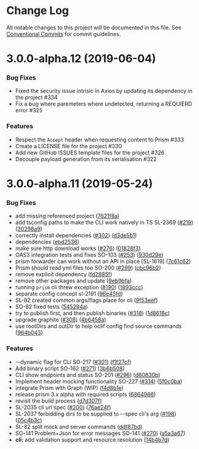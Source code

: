 # Change Log

All notable changes to this project will be documented in this file.
See [Conventional Commits](https://conventionalcommits.org) for commit guidelines.

# 3.0.0-alpha.12 (2019-06-04)


### Bug Fixes

* Fixed the security issue intrisic in Axios by updating its dependency in the project #334
* Fix a bug where paremeters where undetected, returning a REQUIERD error #325

### Features

* Respect the `Accept` header when requesting content to Prism #333
* Create a LICENSE file for the project #330
* Add new GitHub ISSUES template files for the project #326
* Decouple payload generation from its serialisation #322




# 3.0.0-alpha.11 (2019-05-24)


### Bug Fixes

* add missing referenced project ([7621f8a](https://github.com/stoplightio/prism/commit/7621f8a))
* add tsconfig paths to make the CLI work natively in TS SL-2369 ([#219](https://github.com/stoplightio/prism/issues/219)) ([30298a9](https://github.com/stoplightio/prism/commit/30298a9))
* correctly install dependencies ([#302](https://github.com/stoplightio/prism/issues/302)) ([d3de5b1](https://github.com/stoplightio/prism/commit/d3de5b1))
* dependencies ([ebd2536](https://github.com/stoplightio/prism/commit/ebd2536))
* make sure http download works ([#276](https://github.com/stoplightio/prism/issues/276)) ([01828f3](https://github.com/stoplightio/prism/commit/01828f3))
* OAS3 integration tests and fixes SO-103 ([#253](https://github.com/stoplightio/prism/issues/253)) ([930d29e](https://github.com/stoplightio/prism/commit/930d29e))
* prism forwarder can work without an API in place [SL-1619] ([7c61c62](https://github.com/stoplightio/prism/commit/7c61c62))
* Prism should read yml files too SO-200 ([#299](https://github.com/stoplightio/prism/issues/299)) ([cbc96b2](https://github.com/stoplightio/prism/commit/cbc96b2))
* remove explicit dependency ([fd2885f](https://github.com/stoplightio/prism/commit/fd2885f))
* remove other packages and update ([9eb9bfa](https://github.com/stoplightio/prism/commit/9eb9bfa))
* running `prism` cli threw exception ([#190](https://github.com/stoplightio/prism/issues/190)) ([1893ccc](https://github.com/stoplightio/prism/commit/1893ccc))
* separate config concept sl-2191 ([96e45fd](https://github.com/stoplightio/prism/commit/96e45fd))
* SL-82 created common args/flags place for cli ([9f53eef](https://github.com/stoplightio/prism/commit/9f53eef))
* SO-82 fixed tests ([545294a](https://github.com/stoplightio/prism/commit/545294a))
* try to publish first, and then publish binaries ([#318](https://github.com/stoplightio/prism/issues/318)) ([1d8618c](https://github.com/stoplightio/prism/commit/1d8618c))
* upgrade graphite ([#308](https://github.com/stoplightio/prism/issues/308)) ([4b6458a](https://github.com/stoplightio/prism/commit/4b6458a))
* use rootDirs and outDir to help oclif config find source commands ([964b043](https://github.com/stoplightio/prism/commit/964b043))


### Features

* --dynamic flag for CLI SO-217 ([#301](https://github.com/stoplightio/prism/issues/301)) ([f1f27cf](https://github.com/stoplightio/prism/commit/f1f27cf))
* Add binary script SO-162 ([#271](https://github.com/stoplightio/prism/issues/271)) ([3b6b508](https://github.com/stoplightio/prism/commit/3b6b508))
* CLI show endpoints and status SO-201 ([#296](https://github.com/stoplightio/prism/issues/296)) ([d60830b](https://github.com/stoplightio/prism/commit/d60830b))
* Implement header mocking functionality SO-227 ([#314](https://github.com/stoplightio/prism/issues/314)) ([5f0c0ba](https://github.com/stoplightio/prism/commit/5f0c0ba))
* integrate Prism with Graph (WIP) ([f4d8b1e](https://github.com/stoplightio/prism/commit/f4d8b1e))
* release prism 3.x alpha with required scripts ([6864986](https://github.com/stoplightio/prism/commit/6864986))
* revisit the build process ([d7d307f](https://github.com/stoplightio/prism/commit/d7d307f))
* SL-2035 cli url spec ([#200](https://github.com/stoplightio/prism/issues/200)) ([76ae24f](https://github.com/stoplightio/prism/commit/76ae24f))
* SL-2037 forbidding dirs to be supplied to --spec cli's arg ([#198](https://github.com/stoplightio/prism/issues/198)) ([05c4b3c](https://github.com/stoplightio/prism/commit/05c4b3c))
* SL-82 split mock and server commands ([ddf87bd](https://github.com/stoplightio/prism/commit/ddf87bd))
* SO-141 Problem+Json for error messages SO-141 ([#270](https://github.com/stoplightio/prism/issues/270)) ([a5a3a67](https://github.com/stoplightio/prism/commit/a5a3a67))
* **cli:** add validation support and resource resolution ([14b4b7d](https://github.com/stoplightio/prism/commit/14b4b7d))
